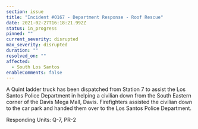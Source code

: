 ```yaml
---
section: issue
title: "Incident #0167 - Department Response - Roof Rescue"
date: 2021-02-27T16:18:21.992Z
status: in_progress
pinned: ""
current_severity: disrupted
max_severity: disrupted
duration: ""
resolved_on: ""
affected:
  - South Los Santos
enableComments: false
---
```

A Quint ladder truck has been dispatched from Station 7 to assist the Los Santos Police Department in helping a civilian down from the South Eastern corner of the Davis Mega Mall, Davis. Firefighters assisted the civilian down to the car park and handed them over to the Los Santos Police Department.

Responding Units: Q-7, PR-2